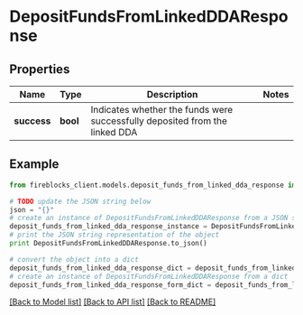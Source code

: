 # DepositFundsFromLinkedDDAResponse


## Properties

Name | Type | Description | Notes
------------ | ------------- | ------------- | -------------
**success** | **bool** | Indicates whether the funds were successfully deposited from the linked DDA | 

## Example

```python
from fireblocks_client.models.deposit_funds_from_linked_dda_response import DepositFundsFromLinkedDDAResponse

# TODO update the JSON string below
json = "{}"
# create an instance of DepositFundsFromLinkedDDAResponse from a JSON string
deposit_funds_from_linked_dda_response_instance = DepositFundsFromLinkedDDAResponse.from_json(json)
# print the JSON string representation of the object
print DepositFundsFromLinkedDDAResponse.to_json()

# convert the object into a dict
deposit_funds_from_linked_dda_response_dict = deposit_funds_from_linked_dda_response_instance.to_dict()
# create an instance of DepositFundsFromLinkedDDAResponse from a dict
deposit_funds_from_linked_dda_response_form_dict = deposit_funds_from_linked_dda_response.from_dict(deposit_funds_from_linked_dda_response_dict)
```
[[Back to Model list]](../README.md#documentation-for-models) [[Back to API list]](../README.md#documentation-for-api-endpoints) [[Back to README]](../README.md)


